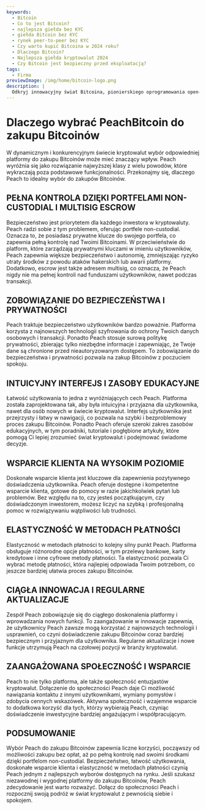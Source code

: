 ```yaml
---
keywords:
  - Bitcoin
  - Co to jest Bitcoin?
  - najlepsza giełda bez KYC
  - giełda Bitcoin bez KYC
  - rynek peer-to-peer bez KYC
  - Czy warto kupić Bitcoina w 2024 roku?
  - Dlaczego Bitcoin?
  - Najlepsza giełda kryptowalut 2024
  - Czy Bitcoin jest bezpieczny przed eksploatacją?
tags:
  - Firma
previewImage: /img/home/bitcoin-logo.png
description: |
  Odkryj innowacyjny świat Bitcoina, pionierskiego oprogramowania open-source, które umożliwia cyfrową i zdecentralizowaną walutę na globalnej sieci.
---
```


# Dlaczego wybrać PeachBitcoin do zakupu Bitcoinów

W dynamicznym i konkurencyjnym świecie kryptowalut wybór odpowiedniej platformy do zakupu Bitcoinów może mieć znaczący wpływ. Peach wyróżnia się jako rozwiązanie najwyższej klasy z wielu powodów, które wykraczają poza podstawowe funkcjonalności. Przekonajmy się, dlaczego Peach to idealny wybór do zakupów Bitcoinów.

## PEŁNA KONTROLA DZIĘKI PORTFELAMI NON-CUSTODIAL I MULTISIG ESCROW

Bezpieczeństwo jest priorytetem dla każdego inwestora w kryptowaluty. Peach radzi sobie z tym problemem, oferując portfele non-custodial. Oznacza to, że posiadasz prywatne klucze do swojego portfela, co zapewnia pełną kontrolę nad Twoimi Bitcoinami. W przeciwieństwie do platform, które zarządzają prywatnymi kluczami w imieniu użytkowników, Peach zapewnia większe bezpieczeństwo i autonomię, zmniejszając ryzyko utraty środków z powodu ataków hakerskich lub awarii platformy. Dodatkowo, escrow jest także adresem multisig, co oznacza, że Peach nigdy nie ma pełnej kontroli nad funduszami użytkowników, nawet podczas transakcji.

## ZOBOWIĄZANIE DO BEZPIECZEŃSTWA I PRYWATNOŚCI

Peach traktuje bezpieczeństwo użytkowników bardzo poważnie. Platforma korzysta z najnowszych technologii szyfrowania do ochrony Twoich danych osobowych i transakcji. Ponadto Peach stosuje surową politykę prywatności, zbierając tylko niezbędne informacje i zapewniając, że Twoje dane są chronione przed nieautoryzowanym dostępem. To zobowiązanie do bezpieczeństwa i prywatności pozwala na zakup Bitcoinów z poczuciem spokoju.

## INTUICYJNY INTERFEJS I ZASOBY EDUKACYJNE

Łatwość użytkowania to jedna z wyróżniających cech Peach. Platforma została zaprojektowana tak, aby była intuicyjna i przyjazna dla użytkownika, nawet dla osób nowych w świecie kryptowalut. Interfejs użytkownika jest przejrzysty i łatwy w nawigacji, co pozwala na szybki i bezproblemowy proces zakupu Bitcoinów. Ponadto Peach oferuje szeroki zakres zasobów edukacyjnych, w tym poradniki, tutoriale i pogłębione artykuły, które pomogą Ci lepiej zrozumieć świat kryptowalut i podejmować świadome decyzje.

## WSPARCIE KLIENTA NA WYSOKIM POZIOMIE

Doskonałe wsparcie klienta jest kluczowe dla zapewnienia pozytywnego doświadczenia użytkownika. Peach oferuje dostępne i kompetentne wsparcie klienta, gotowe do pomocy w razie jakichkolwiek pytań lub problemów. Bez względu na to, czy jesteś początkującym, czy doświadczonym inwestorem, możesz liczyć na szybką i profesjonalną pomoc w rozwiązywaniu wątpliwości lub trudności.

## ELASTYCZNOŚĆ W METODACH PŁATNOŚCI

Elastyczność w metodach płatności to kolejny silny punkt Peach. Platforma obsługuje różnorodne opcje płatności, w tym przelewy bankowe, karty kredytowe i inne cyfrowe metody płatności. Ta elastyczność pozwala Ci wybrać metodę płatności, która najlepiej odpowiada Twoim potrzebom, co jeszcze bardziej ułatwia proces zakupu Bitcoinów.

## CIĄGŁA INNOWACJA I REGULARNE AKTUALIZACJE

Zespół Peach zobowiązuje się do ciągłego doskonalenia platformy i wprowadzania nowych funkcji. To zaangażowanie w innowacje zapewnia, że użytkownicy Peach zawsze mogą korzystać z najnowszych technologii i usprawnień, co czyni doświadczenie zakupu Bitcoinów coraz bardziej bezpiecznym i przyjaznym dla użytkownika. Regularne aktualizacje i nowe funkcje utrzymują Peach na czołowej pozycji w branży kryptowalut.

## ZAANGAŻOWANA SPOŁECZNOŚĆ I WSPARCIE

Peach to nie tylko platforma, ale także społeczność entuzjastów kryptowalut. Dołączenie do społeczności Peach daje Ci możliwość nawiązania kontaktu z innymi użytkownikami, wymiany pomysłów i zdobycia cennych wskazówek. Aktywna społeczność i wzajemne wsparcie to dodatkowa korzyść dla tych, którzy wybierają Peach, czyniąc doświadczenie inwestycyjne bardziej angażującym i współpracującym.

## PODSUMOWANIE

Wybór Peach do zakupu Bitcoinów zapewnia liczne korzyści, począwszy od możliwości zakupu bez opłat, aż po pełną kontrolę nad swoimi środkami dzięki portfelom non-custodial. Bezpieczeństwo, łatwość użytkowania, doskonałe wsparcie klienta i elastyczność w metodach płatności czynią Peach jednym z najlepszych wyborów dostępnych na rynku. Jeśli szukasz niezawodnej i wygodnej platformy do zakupu Bitcoinów, Peach zdecydowanie jest warto rozważyć. Dołącz do społeczności Peach i rozpocznij swoją podróż w świat kryptowalut z pewnością siebie i spokojem.
